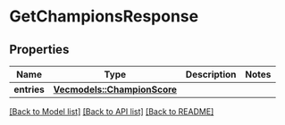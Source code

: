 # GetChampionsResponse

## Properties

Name | Type | Description | Notes
------------ | ------------- | ------------- | -------------
**entries** | [**Vec<models::ChampionScore>**](ChampionScore.md) |  | 

[[Back to Model list]](../README.md#documentation-for-models) [[Back to API list]](../README.md#documentation-for-api-endpoints) [[Back to README]](../README.md)


